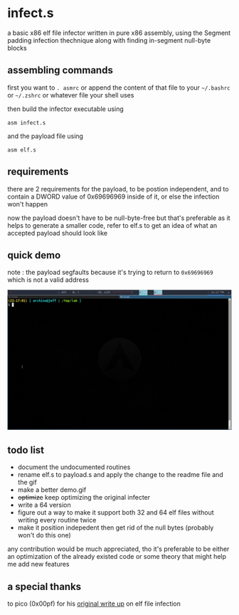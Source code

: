 # infect.s

a basic x86 elf file infector written in pure x86 assembly, using the Segment padding infection thechnique along with finding in-segment null-byte blocks

## assembling commands

first you want to `. asmrc` or append the content of that file to your `~/.bashrc` or `~/.zshrc` or whatever file your shell uses

then build the infector executable using

```
asm infect.s
```

and the payload file using

```
asm elf.s
```

## requirements

there are 2 requirements for the payload, to be postion independent, and to contain a DWORD value of 0x69696969 inside of it, or else the infection won't happen

now the payload doesn't have to be null-byte-free but that's preferable as it helps to generate a smaller code, refer to elf.s to get an idea of what an accepted payload should look like

## quick demo
note : the payload segfaults because it's trying to return to `0x69696969` which is not a valid address

![](demo.gif)

## todo list

- document the undocumented routines
- rename elf.s to payload.s and apply the change to the readme file and the gif
- make a better demo.gif
- <del>optimize</del> keep optimizing the original infecter 
- write a 64 version
- figure out a way to make it support both 32 and 64 elf files without writing every routine twice
- make it position indepedent then get rid of the null bytes (probably won't do this one)

any contribution would be much appreciated, tho it's preferable to be either an optimization of the already existed code or some theory that might help me add new features

## a special thanks

to pico (0x00pf) for his [original write up](https://0x00sec.org/t/elfun-file-injector/410) on elf file infection
